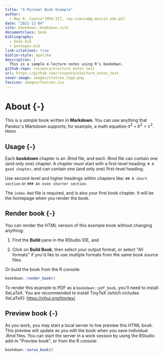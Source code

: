 ```yaml
--- 
title: "A Minimal Book Example"
author: 
  - Rey R. Cuenca^[MSU-IIT, rey.cuenca@g.msuiit.edu.ph]
date: "2021-12-04"
site: bookdown::bookdown_site
documentclass: book
bibliography: 
  - book.bib
  - packages.bib
link-citations: true
biblio-style: apalike
description: |
  This is a sample e-lecture notes using R's bookdown.
github-repo: rvcuenca/electure_notes_test
url: https://github.com/rvcuenca/electure_notes_test
cover-image: images/statrex_logo.png
favicon: images/favicon.ico
---
```


# About {-}

This is a _sample_ book written in **Markdown**. You can use anything that Pandoc's Markdown supports; for example, a math equation $a^2 + b^2 = c^2$. Hmm

## Usage {-}

Each **bookdown** chapter is an .Rmd file, and each .Rmd file can contain one (and only one) chapter. A chapter *must* start with a first-level heading: `# A good chapter`, and can contain one (and only one) first-level heading.

Use second-level and higher headings within chapters like: `## A short section` or `### An even shorter section`.

The `index.Rmd` file is required, and is also your first book chapter. It will be the homepage when you render the book.

## Render book {-}

You can render the HTML version of this example book without changing anything:

1. Find the **Build** pane in the RStudio IDE, and

1. Click on **Build Book**, then select your output format, or select "All formats" if you'd like to use multiple formats from the same book source files.

Or build the book from the R console:


```r
bookdown::render_book()
```

To render this example to PDF as a `bookdown::pdf_book`, you'll need to install XeLaTeX. You are recommended to install TinyTeX (which includes XeLaTeX): <https://yihui.org/tinytex/>.

## Preview book {-}

As you work, you may start a local server to live preview this HTML book. This preview will update as you edit the book when you save individual .Rmd files. You can start the server in a work session by using the RStudio add-in "Preview book", or from the R console:


```r
bookdown::serve_book()
```



